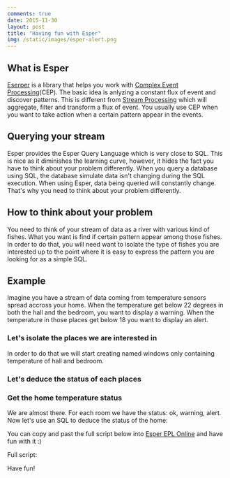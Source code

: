```yaml
---
comments: true
date: 2015-11-30 
layout: post
title: "Having fun with Esper"
img: /static/images/esper-alert.png
---
```


## What is Esper

[Eserper](http://www.espertech.com/esper/) is a library that helps you work with [Complex Event Processing](https://en.wikipedia.org/wiki/Complex_event_processing)(CEP). The basic idea is anlyzing a constant flux of event and discover patterns. This is different from [Stream Processing](https://en.wikipedia.org/wiki/Stream_processing) which will aggregate, filter and transform a flux of event. You usually use CEP when you want to take action when a certain pattern appear in the events.

## Querying your stream

Esper provides the Esper Query Language which is very close to SQL. This is nice as it diminishes the learning curve, however, it hides the fact you have to think about your problem differently. When you query a database using SQL, the database simulate data isn't changing during the SQL execution. When using Esper, data being queried will constantly change. That's why you need to think about your problem differently.

## How to think about your problem

You need to think of your stream of data as a river with various kind of fishes. What you want is find if certain pattern appear among those fishes. In order to do that, you will need want to isolate the type of fishes you are interested up to the point where it is easy to express the pattern you are looking for as a simple SQL.

## Example

Imagine you have a stream of data coming from temperature sensors spread accross your home. When the temperature get below 22 degrees in both the hall and the bedroom, you want to display a warning. When the temperature in those places get below 18 you want to display an alert.

### Let's isolate the places we are interested in

In order to do that we will start creating named windows only containing temperature of hall and bedroom.

<script src="https://gist.github.com/toff63/1cf24a89fc1b46f424cb.js"></script>

### Let's deduce the status of each places

<script src="https://gist.github.com/toff63/bbbf2bb20253a4689dfb.js"></script>

### Get the home temperature status

We are almost there. For each room we have the status: ok, warning, alert. Now let's use an SQL to deduce the status of the home:

<script src="https://gist.github.com/toff63/b49cc76f7d235c2e6f96.js"></script>

You can copy and past the full script below into [Esper EPL Online](http://esper-epl-tryout.appspot.com/epltryout/mainform.html) and have fun with it :)

Full script:

<script src="https://gist.github.com/toff63/250bc58f498f53e169a8.js"></script>


Have fun!


